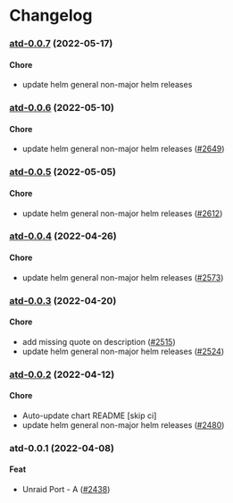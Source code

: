 # Changelog<br>


<a name="atd-0.0.7"></a>
### [atd-0.0.7](https://github.com/truecharts/apps/compare/atd-0.0.6...atd-0.0.7) (2022-05-17)

#### Chore

* update helm general non-major helm releases



<a name="atd-0.0.6"></a>
### [atd-0.0.6](https://github.com/truecharts/apps/compare/atd-0.0.5...atd-0.0.6) (2022-05-10)

#### Chore

* update helm general non-major helm releases ([#2649](https://github.com/truecharts/apps/issues/2649))



<a name="atd-0.0.5"></a>
### [atd-0.0.5](https://github.com/truecharts/apps/compare/atd-0.0.4...atd-0.0.5) (2022-05-05)

#### Chore

* update helm general non-major helm releases ([#2612](https://github.com/truecharts/apps/issues/2612))



<a name="atd-0.0.4"></a>
### [atd-0.0.4](https://github.com/truecharts/apps/compare/atd-0.0.3...atd-0.0.4) (2022-04-26)

#### Chore

* update helm general non-major helm releases ([#2573](https://github.com/truecharts/apps/issues/2573))



<a name="atd-0.0.3"></a>
### [atd-0.0.3](https://github.com/truecharts/apps/compare/atd-0.0.2...atd-0.0.3) (2022-04-20)

#### Chore

* add missing quote on description ([#2515](https://github.com/truecharts/apps/issues/2515))
* update helm general non-major helm releases ([#2524](https://github.com/truecharts/apps/issues/2524))



<a name="atd-0.0.2"></a>
### [atd-0.0.2](https://github.com/truecharts/apps/compare/atd-0.0.1...atd-0.0.2) (2022-04-12)

#### Chore

* Auto-update chart README [skip ci]
* update helm general non-major helm releases ([#2480](https://github.com/truecharts/apps/issues/2480))



<a name="atd-0.0.1"></a>
### atd-0.0.1 (2022-04-08)

#### Feat

* Unraid Port - A ([#2438](https://github.com/truecharts/apps/issues/2438))
